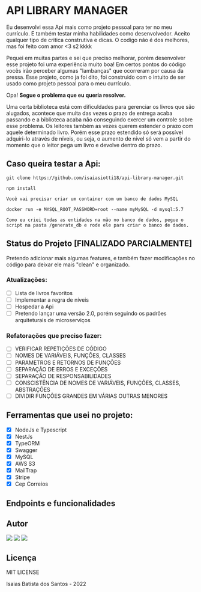 # API LIBRARY MANAGER

Eu desenvolvi essa Api mais como projeto pessoal para ter no meu currículo. E também testar minha habilidades como desenvolvedor. Aceito qualquer tipo de critica construtiva e dicas. O codigo não é dos melhores, mas foi feito com amor <3 s2 kkkk

Pequei em muitas partes e sei que preciso melhorar, porém desenvolver esse projeto foi uma experiência muito boa! Em certos pontos do código vocês irão perceber algumas "lambanças" que ocorreram por causa da pressa. Esse projeto, como ja foi dito, foi construido com o intuito de ser usado como projeto pessoal para o meu currículo.

Opa! **Segue o problema que eu queria resolver.**

Uma certa biblioteca está com dificuldades para gerenciar os livros que são alugados, acontece que muita das vezes o prazo de entrega acaba passando e a biblioteca acaba não conseguindo exercer um controle sobre esse problema. Os leitores também as vezes querem estender o prazo com aquele determinado livro. Porém esse prazo estendido só será possível adquiri-lo através de níveis, ou seja, o aumento de nível só vem a partir do momento que o leitor pega um livro e devolve dentro do prazo.

## Caso queira testar a Api:

```git
git clone https://github.com/isaiasiotti18/api-library-manager.git

npm install

Você vai precisar criar um container com um banco de dados MySQL

docker run -e MYSQL_ROOT_PASSWORD=root --name myMySQL -d mysql:5.7

Como eu criei todas as entidades na mão no banco de dados, pegue o script na pasta /generate_db e rode ele para criar o banco de dados.
```
## Status do Projeto [FINALIZADO PARCIALMENTE]

Pretendo adicionar mais algumas features, e também fazer modificações no código para deixar ele mais "clean" e organizado.

### Atualizações: 
  - [ ] Lista de livros favoritos
  - [ ] Implementar a regra de níveis
  - [ ] Hospedar a Api
  - [ ] Pretendo lançar uma versão 2.0, porém seguindo os padrões arquiteturais de microserviços

### Refatorações que preciso fazer:
  - [ ] VERIFICAR REPETIÇÕES DE CÓDIGO
  - [ ] NOMES DE VARIÁVEIS, FUNÇÕES, CLASSES
  - [ ] PARAMETROS E RETORNOS DE FUNÇÕES
  - [ ] SEPARAÇÃO DE ERROS E EXCEÇÕES
  - [ ] SEPARAÇÃO DE RESPONSABILIDADES
  - [ ] CONSCISTÊNCIA DE NOMES DE VARIÁVEIS, FUNÇÕES, CLASSES, ABSTRAÇÕES
  - [ ] DIVIDIR FUNÇÕES GRANDES EM VÁRIAS OUTRAS MENORES

## Ferramentas que usei no projeto:

- [x] NodeJs e Typescript
- [x] NestJs
- [x] TypeORM
- [x] Swagger
- [x] MySQL
- [x] AWS S3
- [x] MailTrap
- [x] Stripe
- [x] Cep Correios

## Endpoints e funcionalidades

## Autor

<div>
<a href="https://www.instagram.com/isaias.devbackend/" target="_blank"><img src="https://img.shields.io/badge/-Instagram-%23E4405F?style=for-the-badge&logo=instagram&logoColor=white" target="_blank"></a>
<a href = "mailto:contato@isaiasiottiprofissional"><img src="https://img.shields.io/badge/Gmail-D14836?style=for-the-badge&logo=gmail&logoColor=white" target="_blank"></a>
<a href="https://www.linkedin.com/in/isaiasiotti" target="_blank"><img src="https://img.shields.io/badge/-LinkedIn-%230077B5?style=for-the-badge&logo=linkedin&logoColor=white" target="_blank"></a>   
</div>


## Licença

MIT LICENSE

Isaias Batista dos Santos - 2022
